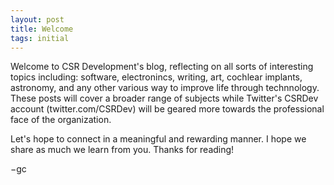 ```yaml
---
layout: post
title: Welcome
tags: initial
---
```


Welcome to CSR Development's blog, reflecting on all sorts of interesting topics including: software, electronincs, writing, art, cochlear implants, astronomy, and any other various way to improve life through technnology. These posts will cover a broader range of subjects while Twitter's CSRDev account (twitter.com/CSRDev) will be geared more towards the professional face of the organization. 

Let's hope to connect in a meaningful and rewarding manner. I hope we share as much we learn from you. Thanks for reading!

&minus;gc

